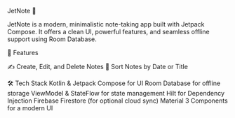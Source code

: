 JetNote 📝

JetNote is a modern, minimalistic note-taking app built with Jetpack Compose. It offers a clean UI, powerful features, and seamless offline support using Room Database.

📌 Features

✍ Create, Edit, and Delete Notes
📆 Sort Notes by Date or Title


🛠 Tech Stack
Kotlin & Jetpack Compose for UI
Room Database for offline storage
ViewModel & StateFlow for state management
Hilt for Dependency Injection
Firebase Firestore (for optional cloud sync)
Material 3 Components for a modern UI
